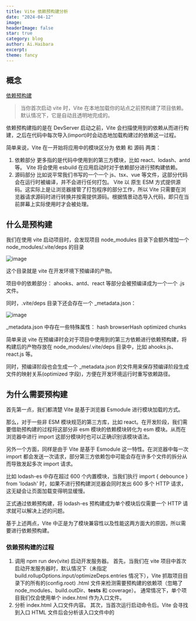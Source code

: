 ```yaml
---
title: Vite 依赖预构建分析
date: "2024-04-12"
image: 
headerImage: false
star: true
category: blog
author: Ai.Haibara
excerpt: 
theme: fancy
---
```


## 概念

[依赖预构建](https://cn.vitejs.dev/guide/dep-pre-bundling)

>当你首次启动 vite 时，Vite 在本地加载你的站点之前预构建了项目依赖。默认情况下，它是自动且透明地完成的。

依赖预构建指的是在 DevServer 启动之前，Vite 会扫描使用到的依赖从而进行构建，之后在代码中每次导入(import)时会动态地加载构建过的依赖这一过程。

简单来说，Vite 在一开始将应用中的模块区分为 依赖 和 源码 两类：

1. 依赖部分 更多指的是代码中使用到的第三方模块，比如 react、lodash、antd 等。
Vite 将会使用 esbuild 在应用启动时对于依赖部分进行预构建依赖。
2. 源码部分 比如说平常我们书写的一个一个 js、tsx、vue 等文件，这部分代码会在运行时被编译，并不会进行任何打包。
Vite 以 原生 ESM 方式提供源码。这实际上是让浏览器接管了打包程序的部分工作，所以 Vite 只需要在浏览器请求源码时进行转换并按需提供源码。根据情景动态导入代码，即只在当前屏幕上实际使用时才会被处理。

## 什么是预构建
我们在使用 vite 启动项目时，会发现项目 node_modules 目录下会额外增加一个 node_modules/.vite/deps 的目录

![image](https://github.com/LZS911/LZS911.github.io/assets/42765421/da97a147-c4d0-4533-9db9-3ffac630ce34)

这个目录就是 vite 在开发环境下预编译的产物。

项目中的依赖部分： ahooks、antd、react 等部分会被预编译成为一个一个 .js 文件。

同时，.vite/deps 目录下还会存在一个 _metadata.json：

![image](https://github.com/LZS911/LZS911.github.io/assets/42765421/b703a956-64b1-44ee-918b-9c351ceea730)

_metadata.json 中存在一些特殊属性：
hash
browserHash
optimized
chunks

简单来说 vite 在预编译时会对于项目中使用到的第三方依赖进行依赖预构建，将构建后的产物存放在 node_modules/.vite/deps 目录中，比如 ahooks.js、react.js 等。

同时，预编译阶段也会生成一个 _metadata.json 的文件用来保存预编译阶段生成文件的映射关系(optimized 字段)，方便在开发环境运行时重写依赖路径。

## 为什么需要预构建

首先第一点，我们都清楚 Vite 是基于浏览器 Esmodule 进行模块加载的方式。

那么，对于一些非 ESM 模块规范的第三方库，比如 react。在开发阶段，我们需要借助预构建的过程将这部分非 esm 模块的依赖模块转化为 esm 模块。从而在浏览器中进行 import 这部分模块时也可以正确识别该模块语法。

另外一个方面，同样是由于 Vite 是基于 Esmodule 这一特性。在浏览器中每一次 import 都会发送一次请求，部分第三方依赖包中可能会存在许多个文件的拆分从而导致发起多次 import 请求。

比如 lodash-es 中存在超过 600 个内置模块，当我们执行 import { debounce } from 'lodash' 时，如果不进行预构建浏览器会同时发出 600 多个 HTTP 请求，这无疑会让页面加载变得明显缓慢。

正式通过依赖预构建，将 lodash-es 预构建成为单个模块后仅需要一个 HTTP 请求就可以解决上述的问题。

基于上述两点，Vite 中正是为了模块兼容性以及性能这两方面大的原因，所以需要进行依赖预构建。

### 依赖预构建的过程

1. 调用 npm run dev(vite) 启动开发服务器。 首先，当我们在 vite 项目中首次启动开发服务器时，默认情况下（未指定 build.rollupOptions.input/optimizeDeps.entries 情况下），Vite 抓取项目目录下的所有的(config.root) .html 文件来检测需要预构建的依赖项（忽略了node_modules、build.outDir、__tests__ 和 coverage）。
通常情况下，单个项目我们仅会使用单个 index.html 作为入口文件。
2. 分析 index.html 入口文件内容。 其次，当首次运行启动命令后。Vite 会寻找到入口 HTML 文件后会分析该入口文件中的 <script> 标签寻找引入的 js/ts 资源（图中为 /src/main.ts）。
3. 分析 /src/main.ts 模块依赖 之后，会进入 /src/main.ts 代码中进行扫描，扫描该模块中的所有 import 导入语句。这一步主要会将依赖分为两种类型从而进行不同的处理方式：
4. 对于源码中引入的第三方依赖模块，比如 lodash、react 等第三方模块。Vite 会在这个阶段将导入的第三方依赖的入口文件地址记录到内存中，简单来说比如当碰到 import antd from 'antd'时 Vite 会记录 { antd: '/Users/liyu/work/actionsky/dms-ui/dms-ui/node_modules/antd/es/index.js' }，同时会将第三方依赖当作外部(external)进行处理（并不会递归进入第三方依赖进行扫描）。
5. 对于模块源代码，就比如我们在项目中编写的源代码。Vite 会依次扫描模块中所有的引入，对于非第三方依赖模块会再次递归进入扫描。
6. 递归分析非第三方模块中的依赖引用 同时，在扫描完成 /src/main.ts 后，Vite 会对于该模块中的源码模块进行递归分析。这一步会重新进行第三步骤，唯一不同的是扫描的为 /src/App.tsx。

最终，经过上述步骤 Vite 会从入口文件出发扫描出项目中所有依赖的第三方依赖，同时会存在一份类似于如下的映射关系表： json { "antd": { // key 为引入的第三方依赖名称，value 为该包的入口文件地址 "src": "/Users/liyu/work/actionsky/dms-ui/dms-ui/node_modules/antd/es/index.js" }， // ... } 

经过上述的步骤，我们已经生成了一份源码中所有关于第三方导入的依赖映射表。 最后，Vite 会根据这份映射表调用 EsBuild 对于扫描出的所有第三方依赖入口文件进行打包。将打包后的产物存放在 node_modules/.vite/deps 文件中。 比如，源码中导入的 antd 最终会被构建为一个单独的 antd.js 文件存放在 node_modules/.vite/deps/antd.js 中。

简单来说，预构建对于第三方依赖生成 node_modules/.vite/deps 资源后。在开发环境下 vite 会“拦截”所有的 ESM 请求，将源码中对于第三方依赖的请求地址重写为我们预构建之后的资源产物，比如我们在源码中编写的 antd 导入：

![image](https://github.com/LZS911/LZS911.github.io/assets/42765421/cc104e6f-4ff5-4b76-b12b-e4ca0f54d0ba)

最终在开发环境下 Vite 会将对于第三方模块的导入路径重写为：

![image](https://github.com/LZS911/LZS911.github.io/assets/42765421/eca33bb0-3401-48c1-8d83-9689339af013)

## 简单实现

### 创建开发服务器
```typescript
//server/index.ts

import { createServer } from './create-server';

(async () => {
  const server = await createServer();

  server.listen(3434, () => {
    console.log('start server on http://127.0.0.1:3434');
  });
})();

//server/create-server.ts
import connect from 'connect';
import http from 'node:http';
import { resolveConfig } from './resolve-config';
import { staticMiddleware } from './middleware/static-middleware';

export const createServer = async () => {
  const app = connect();

  const config = await resolveConfig();
  app.use(staticMiddleware(config));

  const server = {
    async listen(port: number, callback: () => void) {
      http.createServer(app).listen(port, callback);
    },
  };
  return server;
};


//server/resolve-config.ts
import { normalizePath } from './utils/index.js';

export const resolveConfig = async () => {
  const config = {
    root: normalizePath(process.cwd()), //项目根目录
  };
  return config;
};

//server/utils/index.ts
export function normalizePath(path: string) {
  return path.replace(/\\/g, '/');
}

//server/middleware/static-middleware
import serveStatic from 'serve-static';
import { MockViteConfig } from '../resolve-config';

export const staticMiddleware = ({ root }: MockViteConfig) => {
  return serveStatic(root);
};
```

在 resolveConfig 中我们模拟了一个 config 对象进行返回，此时 config 对象是一个固定的路径：为启动服务时的 pwd 路径。

关于 root 配置项的作用：https://cn.vitejs.dev/config/shared-options.html#root

初始化配置文件后，我们再次调用 app.use(staticMiddleware(config))。 为服务使用了静态资源目录的中间件，保证启动服务时目录下的静态资源在服务上的可访问性。

接下来，我们在项目 package.json 中添加脚本：
```json
 "scripts": {
    "dev": "nodemon -e ts,tsx --exec 'node --inspect=0.0.0.0:9229 --require ts-node/register server/index.ts'" //使用 nodemon 来启动 node ts 代码，并设置9229端口来 debug 服务
 }
```

添加入口文件
```html
//index.html

<!DOCTYPE html>
<html lang="en">
  <head>
    <meta charset="UTF-8" />
    <meta name="viewport" content="width=device-width, initial-scale=1.0" />
    <title>Document</title>
  </head>

  <body>
    Hello vite use
    <script type="module" src="/main.js"></script>
  </body>
</html>
```

接下来，执行 `yarn dev`， 控制台出现以下信息：
![image](https://github.com/LZS911/LZS911.github.io/assets/42765421/f0bf73d1-2bb6-457d-9cf9-31ecfd13997b)

访问  http://127.0.0.1:3434 后效果

![image](https://github.com/LZS911/LZS911.github.io/assets/42765421/b965893b-6291-4b52-adc5-9a5f08f54175)

现在，我们的 vite-demo 便拥有了最基本的一键启动开发环境的功能。

### 解析 html 文件

我们先使用 yarn creat vite 创建一个 react 的模板项目，然后启动服务观察下浏览器 network 请求

![image](https://github.com/LZS911/LZS911.github.io/assets/42765421/01e99000-f189-4092-8e02-062f176125e6)

network 中的请求顺序分别为 index.html => main.tsx => react，这里我们先专注预构建过程忽略其他的请求以及 react.js 后边的查询参数。

当我们打开 main.tsx 查看 sourceCode 时，会发现这个文件中关于 react 的引入已经完全更换了一个路径：

![image](https://github.com/LZS911/LZS911.github.io/assets/42765421/ca4ccb45-23cc-4be9-8926-e0607846cdba)

前边我们说过 vite 在启动开发服务器时对于第三方依赖会进行预构建的过程， 这里，/node_modules/.vite/deps/react.js 正是启动开发服务时 react 的预构建产物。

接下来打开源码目录查看下

![image](https://github.com/LZS911/LZS911.github.io/assets/42765421/56f2df19-dfaf-404f-b755-2c938ac90c10)

启动开发服务器时，会首先根据 index.html 中的脚本分析模块依赖，将所有项目中引入的第三方依赖（这里为 react） 进行预构建。

将构建后的产物存储在 .vite/deps 目录中，同时将映射关系保存在 .vite/deps/_metadata.json 中，其中 optimized 对象中的 react 表示原始依赖的入口文件而 file 则表示经过预构建后生成的产物（两者皆为相对路径）。

之后，简单来说我们只要在开发环境下判断如果请求的文件名命中 optimized 对象的 key 时（这里为 react）则直接预构建过程中生成的文件 (file 字段对应的文件路径即可）。

接下来，我们来尝试自己实现这一步骤。

首先，让我们从寻找 index.html 中出发：

```typescript
// server/resolve-config.ts

import { normalizePath } from './utils/index';
import path from 'path';

export type MockViteConfig = {
  root: string;
};

export const resolveConfig = async () => {
  const config = {
    root: normalizePath(process.cwd()),
    entryPoints: [path.resolve('index.html')], // 增加一个 entryPoints 文件
  };
  return config;
};
```
这里，我们在之前的基础上添加了 entryPoints， 用来设置项目的入口文件。

```typescript
// server/create-server.ts

import connect from 'connect';
import http from 'node:http';
import { MockViteConfig, resolveConfig } from './resolve-config';
import { staticMiddleware } from './middleware/static-middleware';
import { createOptimizeDepsRun } from './optimizer';

export const createServer = async () => {
  const app = connect();

  const config = await resolveConfig();
  app.use(staticMiddleware(config));

  const server = {
    async listen(port: number, callback: () => void) {
      // 启动服务之前进行预构建
      await runOptimize(config);

      http.createServer(app).listen(port, callback);
    },
  };
  return server;
};

async function runOptimize(config: MockViteConfig) {
  await createOptimizeDepsRun(config);
}
```
上边我们对于 server/create-server.ts 中 createServer 方法进行了修改，在 listen 启动服务之前增加了 runOptimize 方法的调用。

所谓 runOptimize 方法正是在启动服务之前的预构建函数。可以看到在 runOptimize 中调用了一个 createOptimizeDepsRun 方法。

接下来，我们要实现这个 createOptimizeDepsRun 方法。这个方法的核心思路正是我们希望借助 Esbuild 在启动开发服务器前对于整个项目进行扫描，寻找出项目中所有的第三方依赖进行预构建。

新建一个 /server/optimizer/index.ts 文件：
```typescript
import { MockViteConfig } from '../resolve-config';
import { scanImports } from './scan';

/**
 * 分析项目中的第三方依赖
 * @param {*} config
 */
async function createOptimizeDepsRun(config: MockViteConfig) {
  // 通过 scanImports 方法寻找项目中的所有需要预构建的模块
  const deps = await scanImports(config);
  console.log(deps, 'deps');
}

export { createOptimizeDepsRun };
```

继续新增 /server/optimizer/scan.ts 以及 /server/optimizer/scan-plugin.ts

```typescript
// server/optimizer/scan.ts 
import { build } from 'esbuild';
import { MockViteConfig } from '../resolve-config';
import { esbuildScanPlugin } from './scan-plugin';

/**
 * 分析项目中的 Import
 * @param {*} config
 */
async function scanImports(config: MockViteConfig) {
  // 保存扫描到的依赖（暂时还未用到）
  const desImports = {};

  // 创建 Esbuild 扫描插件（这一步是核心）
  const scanPlugin = await esbuildScanPlugin();
  // 借助 EsBuild 进行依赖预构建
  await build({
    absWorkingDir: config.root, // esbuild 当前工作目录
    entryPoints: config.entryPoints, // 入口文件
    bundle: true, // 是否需要打包第三方依赖，默认 Esbuild 并不会，这里我们声明为 true 表示需要
    format: 'esm', // 打包后的格式为 esm
    write: false, // 不需要将打包的结果写入硬盘中
    plugins: [scanPlugin], // 自定义的 scan 插件
  });
}

export { scanImports };


// server/optimizer/scan-plugin.ts
import nodePath from 'path';
import fs from 'fs-extra';
import { Plugin } from 'esbuild';

const htmlTypesReg = /(\.html)$/;

const scriptModuleReg = /<script\s+type="module"\s+src\="(.+?)">/;

function esbuildScanPlugin(): Plugin {
  return {
    name: 'ScanPlugin',
    setup(build) {
      // 引入时处理 HTML 入口文件
      build.onResolve({ filter: htmlTypesReg }, async ({ path, importer }) => {
        // 将传入的路径转化为绝对路径 这里简单先写成 path.resolve 方法
        const resolved = await nodePath.resolve(path);
        if (resolved) {
          return {
            path: resolved,
            namespace: 'html',
          };
        }
      });

      // 当加载命名空间为 html 的文件时
      build.onLoad(
        { filter: htmlTypesReg, namespace: 'html' },
        async ({ path }) => {
          // 将 HTML 文件转化为 js 入口文件
          const htmlContent = fs.readFileSync(path, 'utf-8');
          console.log(htmlContent, 'htmlContent'); // htmlContent 为读取的 html 字符串
          const [, src] = htmlContent.match(scriptModuleReg)!;
          console.log('匹配到的 src 内容', src); // 获取匹配到的 src 路径：/main.js
          const jsContent = `import ${JSON.stringify(src)}`;
          return {
            contents: jsContent,
            loader: 'js',
          };
        }
      );
    },
  };
}

export { esbuildScanPlugin };

```

Esbuild 在进行构建时会对每一次 import 语句匹配插件的 build.onResolve 钩子，匹配的规则核心为两个参数，分别为：

filter: 该字段可以传入一个正则表达式，Esbuild 会为每一次导入的路径与该正则进行匹配，如果一致则认为通过，否则则不会进行该钩子。
namespace: 每个模块都有一个关联的命名空间，默认每个模块的命名空间为 file （表示文件系统），我们可以显示声明命名空间规则进行匹配，如果一致则认为通过，否则则不会进行该钩子。

上述的 scanPlugin 的核心思路为：

当运行 build 方法时，首先入口文件地址会进入 ScanPlugn 的 onResolve 钩子。

此时，由于 filter 的正则匹配为后缀为 .html，并不存在 namespace(默认为 file)。则此时，index.html 会进入 ScanPlugin 的 onResolve 钩子中。

在 build.onResolve 中，我们先将传入的 path 转化为磁盘上的绝对路径，将 html 的绝对路径进行返回，同时修改入口 html 的 namespace 为自定义的 html。

需要注意的是如果同一个 import （导入）如果存在多个 onResolve 的话，会按照代码编写的顺序进行顺序匹配，如果某一个 onResolve 存在返回值，那么此时就不会往下继续执行其他 onResolve 而是会进行到下一个阶段(onLoad)，Esbuild 中其他 hook 也同理。

之后，由于我们在 build.onResolve 中对于入口 html 文件进行了拦截处理，在 onLoad 钩子中依然进行匹配。

onLoad 钩子中我们的 filter 规则同样为 htmlTypesRe,同时增加了匹配 namespace 为 html 的导入。

此时，我们在上一个 onResove 返回的 namspace 为 html 的入口文件会进行该 onLoad 钩子。

build.onLoad 该钩子的主要作用加载对应模块内容，如果 onResolve 中返回 contents 内容，则 Esbuild 会将返回的 contents 作为内容进行后续解析（并不会对该模块进行默认加载行为解析），否则默认会为 namespace 为 file 的文件进行 IO 读取文件内容。

我们在 build.onlod 钩子中，首先根据传入的 path 读取入口文件的 html 字符串内容获得 htmlContent。

之后，我们根据正则对于 htmlContent 进行了截取，获取 <script type="module" src="/main.js />" 中引入的 js 资源 /main.js。

此时，虽然我们的入口文件为 html 文件，但是我们通过 EsbuildPlugin 的方式从 html 入口文件中截取到了需要引入的 js 文件。

之后，我们拼装了一个 import "/main.js" 的 jsContent 在 onLoad 钩子函数中进行返回，同时声明该资源类型为 js。

简单来说 Esbuild 中内置部分文件类型，我们在 plugin 的 onLoad 钩子中通过返回的 loader 关键字来告诉 Esbuild 接下来使用哪种方式来识别这些文件。

此时，Esbuil 会对于返回的 import "/main.js" 当作 JavaScript 文件进行递归处理，这样也就达成了我们解析 HTML 文件的目的。

我们来回过头稍微总结下，之所以 Vite 中可以将 HTML 文件作为入口文件。

其实正是借助了 Esbuild 插件的方式，在启动项目时利用 Esbuild 使用 HTML 作为入口文件之后利用 Plugin 截取 HTML 文件中的 script 脚本地址返回，从而寻找到了项目真正的入口 js 资源进行递归分析。

### 递归解析 JS 文件

现在我们已经可以通过 HTML 文件寻找到引入的 /main.js 了，那么接下来自然我们需要对 js 文件进行递归分析寻找项目中需要被依赖预构建的所有模块。

递归寻找需要被预构建的模块的思路同样也是通过 Esbuild 中的 Plugin 机制来实现，简单来说我们会根据上一步转化得到的 import "/main.js" 导入来进行递归分析。

对于 /main.js 的导入语句会分为以下两种情况分别进行不同的处理：

1. 对于 /main.js 中的导入的源码部分会进入该部分进行递归分析，比如 /main.js 中如果又引入了另一个源码模块 ./module.js 那么此时会继续进入 ./module.js 递归这一过程。
2. 对于 /main.js 中导入的第三方模块会通过 Esbuild 将该模块标记为 external ，从而记录该模块的入口文件地址以及导入的模块名。

比如 /main.js 中存在 import react from 'react'，此时首先我们会通过 Esbuild 忽略进入该模块的扫描同时我们也会记录代码中依赖的该模块相关信息。

>标记为 external 后，esbuild 会认为该模块是一个外部依赖，所以就不会进入该模块进行任何扫描。

接下来，我们继续完善上面的代码

```typescript
// server/optimizer/scan.ts
import { build } from 'esbuild';
import { MockViteConfig } from '../resolve-config';
import { esbuildScanPlugin } from './scan-plugin';

/**
 * 分析项目中的 Import
 * @param {*} config
 */
async function scanImports(config: MockViteConfig) {
  // 保存扫描到的依赖
  const desImports: Record<string, any> = {};

  // 创建 Esbuild 扫描插件（这一步是核心）
  const scanPlugin = await esbuildScanPlugin(config, desImports);
  // 借助 EsBuild 进行依赖预构建
  await build({
    absWorkingDir: config.root, // esbuild 当前工作目录
    entryPoints: config.entryPoints, // 入口文件
    bundle: true, // 是否需要打包第三方依赖，默认 Esbuild 并不会，这里声明为 true 表示需要
    format: 'esm', // 打包后的格式为 esm
    write: false, // 不需要将打包的结果写入硬盘中
    plugins: [scanPlugin], // 自定义的 scan 插件
  });

  return desImports;
}

export { scanImports };
```

完善 esbuildScanPlugin 方法：

```typescript
import fs from 'fs-extra';
import { Plugin } from 'esbuild';
import { createPluginContainer } from '../plugins/plugin-container';
import { MockViteConfig } from '../resolve-config';
import resolvePlugin from '../plugins/resolve';

const htmlTypesReg = /(\.html)$/;

const scriptModuleReg = /<script\s+type="module"\s+src\="(.+?)">/;

async function esbuildScanPlugin(
  config: MockViteConfig,
  desImports: Record<string, any>
): Promise<Plugin> {
  // 1. Vite 插件容器系统
  const container = await createPluginContainer({
    plugins: [resolvePlugin({ root: config.root })],
    root: config.root,
  });

  const resolveId = async (path: string, importer?: string) => {
    return await container?.resolveId?.(path, importer);
  };

  return {
    name: 'ScanPlugin',
    setup(build) {
      // 引入时处理 HTML 入口文件
      build.onResolve({ filter: htmlTypesReg }, async ({ path, importer }) => {
        // 将传入的路径转化为绝对路径 这里简单先写成 path.resolve 方法
        const resolved = await resolveId(path);
        if (resolved) {
          return {
            path: resolved.id,
            namespace: 'html',
          };
        }
      });

      // 当加载命名空间为 html 的文件时
      build.onLoad(
        { filter: htmlTypesReg, namespace: 'html' },
        async ({ path }) => {
          // 将 HTML 文件转化为 js 入口文件
          const htmlContent = fs.readFileSync(path, 'utf-8');
          const [, src] = htmlContent.match(scriptModuleReg)!;
          const jsContent = `import ${JSON.stringify(src)}`;
          return {
            contents: jsContent,
            loader: 'js',
          };
        }
      );

      // 2. 额外增加一个 onResolve 方法来处理其他模块(非html，比如 js 引入)
      build.onResolve({ filter: /.*/ }, async ({ path, importer }) => {
        const resolved = await resolveId(path, importer);
        if (resolved) {
          const id = resolved.id;
          if (id.includes('node_modules')) {
            desImports[path] = id;
            return {
              path: id,
              external: true,
            };
          }
          return {
            path: id,
          };
        }
      });
    },
  };
}

export { esbuildScanPlugin };

```

新增 /plugins/plugin-container 文件

```typescript
import { PluginContainer } from 'vite';
import { normalizePath } from '../utils';

/**
 * 创建 Vite 插件容器
 * Vite 中正是自己实现了一套所谓的插件系统，可以完美的在 Vite 中使用 RollupPlugin。
 * @param plugin 插件数组
 * @param root 项目根目录
 */
async function createPluginContainer({ plugins }: any) {
  const container: Partial<PluginContainer> = {
    /**
     * ResolveId 插件容器方法
     * @param {*} path
     * @param {*} importer
     * @returns
     */
    async resolveId(path: string, importer?: string) {
      let resolved = path;
      for (const plugin of plugins) {
        if (plugin.resolveId) {
          const result = await plugin.resolveId(resolved, importer);
          if (result) {
            resolved = result.id || result;
            break;
          }
        }
      }
      return {
        id: normalizePath(resolved),
      };
    },
  };

  return container;
}

export { createPluginContainer };

```

新增 /plugins/resolve.ts

```typescript
import os from 'os';
import path from 'path';
import resolve from 'resolve';
import fs from 'fs';
import { MockViteConfig } from '../resolve-config';

const windowsDrivePathPrefixRE = /^[A-Za-z]:[/\\]/;

const isWindows = os.platform() === 'win32';

// 裸包导入的正则
const bareImportRE = /^(?![a-zA-Z]:)[\w@](?!.*:\/\/)/;

/**
 * 这个函数的作用就是寻找模块的入口文件
 * 这块我们简单写，源码中多了 exports、imports、main、module、yarn pnp 等等之类的判断
 * @param {*} id
 * @param {*} importer
 */
function tryNodeResolve(id: string, importer: string, root: string) {
  const pkgDir = resolve.sync(`${id}/package.json`, {
    basedir: root,
  });
  const pkg = JSON.parse(fs.readFileSync(pkgDir, 'utf-8'));
  const entryPoint = pkg.module ?? pkg.main;
  const entryPointsPath = path.join(path.dirname(pkgDir), entryPoint);
  return {
    id: entryPointsPath,
  };
}

function withTrailingSlash(path: string) {
  if (path[path.length - 1] !== '/') {
    return `${path}/`;
  }
  return path;
}

/**
 * path.isAbsolute also returns true for drive relative paths on windows (e.g. /something)
 * this function returns false for them but true for absolute paths (e.g. C:/something)
 */
export const isNonDriveRelativeAbsolutePath = (p: string) => {
  if (!isWindows) return p[0] === '/';
  return windowsDrivePathPrefixRE.test(p);
};

/**
 * 寻找模块所在绝对路径的插件
 * 既是一个 vite 插件，也是一个 Rollup 插件
 * @param {*} param0
 * @returns
 */
function resolvePlugin({ root }: Pick<MockViteConfig, 'root'>) {
  // 相对路径
  // window 下的 /
  // 绝对路径
  return {
    name: 'vite:resolvePlugin',

    async resolveId(id: string, importer: string) {
      // 如果是 / 开头的绝对路径，同时前缀并不是在该项目（root） 中，那么 vite 会将该路径当作绝对的 url 来处理（拼接项目所在前缀）
      // /foo -> /fs-root/foo
      if (id[0] === '/' && !id.startsWith(withTrailingSlash(root))) {
        const fsPath = path.resolve(root, id.slice(1));
        return fsPath;
      }

      // 相对路径
      if (id.startsWith('.')) {
        const basedir = importer ? path.dirname(importer) : process.cwd();
        const fsPath = path.resolve(basedir, id);

        return {
          id: fsPath,
        };
      }

      // drive relative fs paths (only windows)
      if (isWindows && id.startsWith('/')) {
        // 同样为相对路径
        const basedir = importer ? path.dirname(importer) : process.cwd();
        const fsPath = path.resolve(basedir, id);
        return {
          id: fsPath,
        };
      }

      // 绝对路径
      if (isNonDriveRelativeAbsolutePath(id)) {
        return {
          id,
        };
      }

      // bare package imports, perform node resolve
      if (bareImportRE.test(id)) {
        // 寻找包所在的路径地址
        const res = tryNodeResolve(id, importer, root);
        return res;
      }
    },
  };
}

export default resolvePlugin;

```

我们来一步一步分析上述增加的代码逻辑：

首先，我们为 esbuildScanPlugin 额外增加了一个 build.onResolve 来匹配任意路径文件。

对于入口的 html 文件，它会匹配我们最开始 filter 为 htmlTypesReg 的 onResolve 勾子来处理。而对于上一步我们从 html 文件中处理完成后的入口 js 文件(/main.js)，以及 /main.js 中的其他引入，比如 ./module.js 文件并不会匹配 htmlTypesReg 的 onResolve 钩子则会继续走到我们新增的 /.*/ 的 onResolve 钩子匹配中。

同时，这里我们把之前 onResolve 钩子中的 nodePath.resolve 方法变成了 resolveId(path, importer) 方法。

所谓的 resolveId 则是通过在 esbuildScanPlugin 中首先创建了一个 pluginContainer 容器，之后声明的 resolveId 方法正是调用了我们创建的 pluginContainer 容器的 resolveId 方法。(server/plugin/plugin-container.js)。

我们要理解 pluginContainer 的概念，首先要清楚在 Vite 中实际上在开发环境会使用 Esbuild 进行预构建在生产环境上使用 Rollup 进行打包构建。

通常，我们会在 vite 中使用一些 vite 自身的插件也可以直接使用 rollup 插件，这正是 pluginContainer 的作用。

Vite 中会在进行文件转译时通过创建一个所谓的 pluginContainer 从而在 pluginContainer 中使用一个类似于 Adaptor 的概念。

它会在开发/生产环境下对于文件的导入调用 pluginContainer.resolveId 方法，而 pluginContainer.resolveId 方法则会依次调用配置的 vite/Rollup 插件的 ResolveId 方法。

>当然，开发环境下对于文件的转译（比如 tsx、vue 等文件的转译）正是通过 pluginContainer 来完成的，这篇文章重点在于预构建的过程所以我们先不对于其他方面进行拓展。

上述 esbuildScanPlugin 会返回一个 Esbuild 插件，然后我们在 Esbuild 插件的 build.onResolve 钩子中实际调用的是 pluginContainer.resolveId 来处理。

其实这就是相当于我们在 Esbuild 的预构建过程中调用了 VitePlugin。

同时，我们在调用 createPluginContainer 方法时传入了一个默认的 resolvePlugin，所谓的 resolvePlugin 实际是一个 Vite 插件。

resolvePlugin(src/plugins/resolve.js) 的作用就是通过传入的 path 以及 importer 获取去引入模块在磁盘上的绝对路径。

>源码中 resolvePlugin 边界处理较多，比如虚拟模块的处理，yarn pnp、symbolic link 等一系列边界场景处理，这里我稍微做了简化，我们清楚该插件是一个内置插件用来寻找模块绝对路径的即可。

我们重新来梳理下上述流程：

1. 首先会创建 pluginContainer ，这个容器是 vite 内置实现的插件系统。
2. 之后，Esbuild 会对于入口 html 文件进行处理调用 scanPlugin 的第一个 onResolve 钩子。
3. 在第一个 onResolve 钩子由于 html 会匹配 htmlTypesReg 的正则所以进入该钩子。该 onResolve 方法会调用 Vite 插件容器(pluginContainer)的 resolvedId 方法，通过 Esbuild 插件的 onResolve 来调用 Vite 插件的 ResolveId 方法，从而获得 html 入口文件的绝对路径。
4. 之后在 Esbuild 的 onLoad 方法中截取该 html 中的 script 标签上的 src 作为模块返回值(js 类型)交给 Esbuild 继续处理(import "/main.js")。
5. 在之后，Esbuild 会处理 "/main.js" 的引入，由于第一个 onResolve 已经不匹配所以会进入第二个 onResolve 钩子，此时会进行相同的步骤调用 VitePlugin 获得该模块在磁盘上的绝对路径。

最后，我们会判断返回的路径是否包含 node_modules，如果包含则认为它是一个第三方模块依赖。

此时，我们会通过 esBuild 将该模块标记为 external: true 忽略进行该模块内部进行分析，同时在 desImports 中记录该模块的导入名以及绝对路径。

如果为一个非第三方模块，比如 /main.js 中引入的 ./module.js，那么此时我们会通过 onResolve 返回该模块在磁盘上的绝对路径。

Esbuild 会继续进入插件的 onLoad 进行匹配，由于 onLoad 的 filter 以及 namesapce 均为 htmlTypesRe 所以并不匹配，默认 Esbuild 会在文件系统中寻找该文件地址根据文件后缀名称进行递归分析。

这样，最终就达到了我们想要的结果。当我们启动服务后，会发现控制台中会打印：

![image](https://github.com/LZS911/LZS911.github.io/assets/42765421/686f80bc-8432-4810-b1d2-16a2623c5ac9)


### 生成预构建产物

上边的步骤我们借助 Esbuild 以及 scanPlugin 已经可以在启动 Vite 服务之前完成依赖扫描获得源码中的所有第三方依赖模块。

接下来我们需要做的，正是对于刚刚获取到的 deps 对象中的第三方模块进行构建输出经过预构建后的文件以及一份资产清单 _metadata.json 文件。

首先，我们先对于 server/resolve-config.js 配置文件进行简单的修改：

```typescript
import resolve from 'resolve';
import { normalizePath } from './utils/index';
import path from 'path';

export type MockViteConfig = {
  root: string;
  entryPoints: string[];
  cacheDir: string;
};

/**
 * 寻找所在项目目录（实际源码中该函数是寻找传入目录所在最近的包相关信息）
 * @param {*} basedir
 * @returns
 */
function findNearestPackageData(basedir: string) {
  // 原始启动目录
  const originalBasedir = basedir;
  const pckDir = path.dirname(resolve.sync(`${originalBasedir}/package.json`));
  return path.resolve(pckDir, 'node_modules', '.mock-vite');
}

export const resolveConfig = async () => {
  const config: MockViteConfig = {
    root: normalizePath(process.cwd()),
    entryPoints: [path.resolve('index.html')],
    cacheDir: findNearestPackageData(normalizePath(process.cwd())), // 增加一个 cacheDir 目录
  };
  return config;
};
```

我们对于 config.js 中的 config 配置进行了修改，简单增加了一个 cacheDir 的配置目录。

这个目录是用于当生成预构建文件后的存储目录，这里我们固定写死为当前项目所在的 node_modules 下的 .custom-vite 目录。

之后，我们在回到 server/optimizer/index.js 中添加 createCatchDir 函数：

```typescript
import { MockViteConfig } from '../resolve-config';
import { scanImports } from './scan';
import path from 'path';
import fs from 'fs-extra';

/**
 * 分析项目中的第三方依赖
 * @param {*} config
 */
async function createOptimizeDepsRun(config: MockViteConfig) {
  // 通过 scanImports 方法寻找项目中的所有需要预构建的模块
  const deps = await scanImports(config);
  console.log(deps, 'deps');

  createCatchDir(config, deps);
}

async function createCatchDir(
  config: MockViteConfig,
  deps: Record<string, any>
) {
  // 创建缓存目录
  const { cacheDir } = config;
  const depsCacheDir = path.resolve(cacheDir, 'deps');
  // 创建缓存对象 （_metaData.json）
  const metadata: { optimized: Record<string, any> } = {
    optimized: {},
  };
  for (const dep in deps) {
    // 获取需要被依赖预构建的目录
    const entry = deps[dep];
    metadata.optimized[dep] = {
      src: entry, // 依赖模块入口文件（相对路径）
      file: path.resolve(depsCacheDir, dep + '.js'), // 预编译后的文件（绝对路径）
    };
  }
  // 将缓存文件写入文件系统中
  await fs.ensureDir(depsCacheDir);
  await fs.writeFile(
    path.resolve(depsCacheDir, '_metadata.json'),
    JSON.stringify(
      metadata,
      (key, value) => {
        if (key === 'file' || key === 'src') {
          // 注意写入的是相对路径
          return path.relative(depsCacheDir, value);
        }
        return value;
      },
      2
    )
  );
}

export { createOptimizeDepsRun };
```

在 server/optimizer/index.js 中，之前我们已经通过 scanImports 方法拿到了 deps 对象：

```json
{
  react: '/Users/liyu/code/vite/vite-demo/vite-pre-build-dep-demo/node_modules/react/index.js'
} 
```

然后，我们从 config 对象中拿到了 depsCacheDir 拼接上 deps 目录，得到的是存储预构建资源的目录。

同时创建了一个名为 metadata 的对象，遍历生成的 deps 为 metadata.optimize 依次赋值，经过 for of 循环后所有需要经过依赖预构建的资源全部存储在 metadata.optimize 对象中，这个对象的结构如下：

```json
{
  optimized: {
    react: {
      src: '/Users/liyu/code/vite/vite-demo/vite-pre-build-dep-demo/node_modules/react/index.js',
      file: '/Users/liyu/code/vite/vite-demo/vite-pre-build-dep-demo/node_modules/.mock-vite/deps/react.js'
    }
  }
}
```

>需要注意的是，我们在内存中存储的 optimize 全部为绝对路径，而写入硬盘时的路径全部为相对路径。

接下来，我们修改 server/optimizer/index.ts

```typescript
import { MockViteConfig } from '../resolve-config';
import { scanImports } from './scan';
import path from 'path';
import fs from 'fs-extra';
import { build } from 'esbuild';

/**
 * 分析项目中的第三方依赖
 * @param {*} config
 */
async function createOptimizeDepsRun(config: MockViteConfig) {
  // 通过 scanImports 方法寻找项目中的所有需要预构建的模块
  const deps = await scanImports(config);
  console.log(deps, 'deps');

  createCatchDir(config, deps);
}

async function createCatchDir(
  config: MockViteConfig,
  deps: Record<string, any>
) {
  // 创建缓存目录
  const { cacheDir } = config;
  const depsCacheDir = path.resolve(cacheDir, 'deps');
  // 创建缓存对象 （_metaData.json）
  const metadata: { optimized: Record<string, any> } = {
    optimized: {},
  };
  for (const dep in deps) {
    // 获取需要被依赖预构建的目录
    const entry = deps[dep];
    metadata.optimized[dep] = {
      src: entry, // 依赖模块入口文件（相对路径）
      file: path.resolve(depsCacheDir, dep + '.js'), // 预编译后的文件（绝对路径）
    };
  }

  // 将缓存文件写入文件系统中
  await fs.ensureDir(depsCacheDir);
  await fs.writeFile(
    path.resolve(depsCacheDir, '_metadata.json'),
    JSON.stringify(
      metadata,
      (key, value) => {
        if (key === 'file' || key === 'src') {
          // 写入相对路径
          return path.relative(depsCacheDir, value);
        }
        return value;
      },
      2
    )
  );
  // 依赖预构建
  await build({
    absWorkingDir: process.cwd(),
    define: {
      'process.env.NODE_ENV': '"development"',
    },
    entryPoints: Object.keys(deps),
    bundle: true,
    format: 'esm',
    splitting: true,
    write: true, // 是否写入硬盘
    outdir: depsCacheDir, // 写入硬盘地址
    allowOverwrite: true,
  });
}

export { createOptimizeDepsRun };
```
在这里，我们将依赖使用 EsBuild 进行 bunled，并且写入硬盘当中。

最后，启动服务，我们可以看到 mock-vite 已被写入硬盘当中

![image](https://github.com/LZS911/LZS911.github.io/assets/42765421/f28aed53-94a6-47f2-a98e-3cc766a4e05d)

## 结尾

Vite 中依赖预构建截止这里已经分享完毕了，但是在启动服务后，在访问浏览器后会发现控制台出现下面报错：

![image](https://github.com/LZS911/LZS911.github.io/assets/42765421/0f3ed97f-b5c0-499a-82d0-751776096500)

这是因为在浏览器中，import 的语句不能直接引入一个裸包（例如这里的 react），那么 Vite 在这里又是怎样做的转换处理呢？

[关于 Vite 的 transform]()




